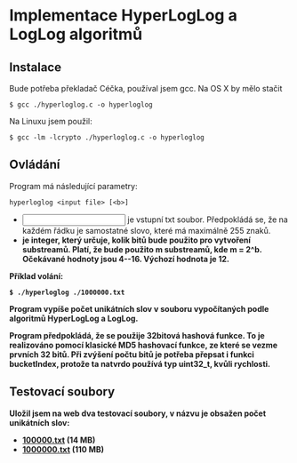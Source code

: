 # Implementace HyperLogLog a LogLog algoritmů

## Instalace

Bude potřeba překladač Céčka, používal jsem gcc. Na OS X by mělo stačit

    $ gcc ./hyperloglog.c -o hyperloglog

Na Linuxu jsem použil:

    $ gcc -lm -lcrypto ./hyperloglog.c -o hyperloglog


## Ovládání
Program má následující parametry:

    hyperloglog <input file> [<b>]

- <input file> je vstupní txt soubor. Předpokládá se, že na každém řádku je samostatné slovo, které má maximálně 255 znaků.
- <b> je integer, který určuje, kolik bitů bude použito pro vytvoření substreamů. Platí, že bude použito m substreamů, kde m = 2^b. Očekávané hodnoty jsou 4--16. Výchozí hodnota je 12. 

Příklad volání:

    $ ./hyperloglog ./1000000.txt

Program vypíše počet unikátních slov v souboru vypočítaných podle algoritmů HyperLogLog a LogLog. 

Program předpokládá, že se použije 32bitová hashová funkce. To je realizováno pomocí klasické MD5 hashovací funkce, ze které se vezme prvních 32 bitů. Při zvýšení počtu bitů je potřeba přepsat i funkci bucketIndex, protože ta natvrdo používá typ uint32_t, kvůli rychlosti. 

## Testovací soubory

Uložil jsem na web dva testovací soubory, v názvu je obsažen počet unikátních slov:

- [100000.txt](http://dl.dropbox.com/u/3309286/2014/100000.txt) (14 MB)
- [1000000.txt](http://dl.dropbox.com/u/3309286/2014/1000000.txt) (110 MB)